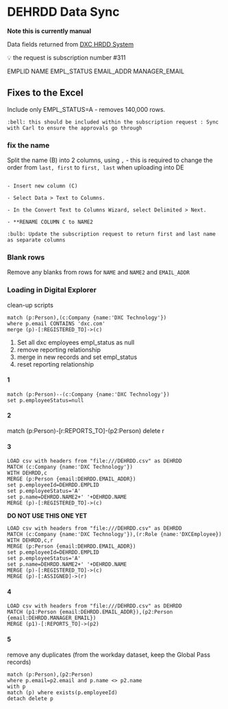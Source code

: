 # DEHRDD Data Sync

**Note this is currently manual**

Data fields returned from [DXC HRDD System](https://dxcddss-prd.itcs.houston.dxccorp.net/)

:bulb: the request is subscription number #311<br>


EMPLID
NAME
EMPL_STATUS
EMAIL_ADDR
MANAGER_EMAIL


## Fixes to the Excel

Include only EMPL_STATUS=A - removes 140,000 rows.

`:bell: this should be included within the subscription request : Sync with Carl to ensure the approvals go through`


### fix the name

Split the name (B) into 2 columns, using `,` - this is required to change the order from `last, first` to `first, last` when uploading into DE<br>

~~~

- Insert new column (C)

- Select Data > Text to Columns.

- In the Convert Text to Columns Wizard, select Delimited > Next.

- **RENAME COLUMN C to NAME2
~~~



`:bulb: Update the subscription request to return first and last name as separate columns`<br>

### Blank rows
Remove any blanks from rows for `NAME` and `NAME2` and `EMAIL_ADDR`


### Loading in Digital Explorer

clean-up scripts

~~~
match (p:Person),(c:Company {name:'DXC Technology'})
where p.email CONTAINS 'dxc.com'
merge (p)-[:REGISTERED_TO]->(c)
~~~


1. Set all dxc employees empl_status as null
2. remove reporting relationship
3. merge in new records and set empl_status
4. reset reporting relationship


#### 1
~~~ 
match (p:Person)--(c:Company {name:'DXC Technology'})
set p.employeeStatus=null
~~~

#### 2
match (p:Person)-[r:REPORTS_TO]-(p2:Person) delete r


#### 3

~~~
LOAD csv with headers from "file:///DEHRDD.csv" as DEHRDD
MATCH (c:Company {name:'DXC Technology'})
WITH DEHRDD,c
MERGE (p:Person {email:DEHRDD.EMAIL_ADDR})
set p.employeeId=DEHRDD.EMPLID
set p.employeeStatus='A' 
set p.name=DEHRDD.NAME2+' '+DEHRDD.NAME
MERGE (p)-[:REGISTERED_TO]->(c)
~~~

**DO NOT USE THIS ONE YET**
~~~
LOAD csv with headers from "file:///DEHRDD.csv" as DEHRDD
MATCH (c:Company {name:'DXC Technology'}),(r:Role {name:'DXCEmployee})
WITH DEHRDD,c,r
MERGE (p:Person {email:DEHRDD.EMAIL_ADDR})
set p.employeeId=DEHRDD.EMPLID
set p.employeeStatus='A' 
set p.name=DEHRDD.NAME2+' '+DEHRDD.NAME
MERGE (p)-[:REGISTERED_TO]->(c)
MERGE (p)-[:ASSIGNED]->(r)
~~~



#### 4

~~~
LOAD csv with headers from "file:///DEHRDD.csv" as DEHRDD
MATCH (p1:Person {email:DEHRDD.EMAIL_ADDR}),(p2:Person {email:DEHRDD.MANAGER_EMAIL})
MERGE (p1)-[:REPORTS_TO]->(p2)
~~~


#### 5
remove any duplicates (from the workday dataset, keep the Global Pass records)

~~~
match (p:Person),(p2:Person)
where p.email=p2.email and p.name <> p2.name
with p
match (p) where exists(p.employeeId) 
detach delete p
~~~